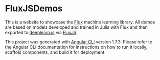 # FluxJSDemos

This is a website to showcase the [Flux](https://github.com/FluxML/Flux.jl) machine learning library.  All demos are based on models developed and trained in Julia with Flux and then exported to [deeplearn.js](https://deeplearnjs.org/) via [FluxJS](https://github.com/FluxML/FluxJS.jl).  

This project was generated with [Angular CLI](https://github.com/angular/angular-cli) version 1.7.3.  Please refer to the Angular CLI documentation for instructions on how to run it locally, scaffold components, and build it for deployment.  
